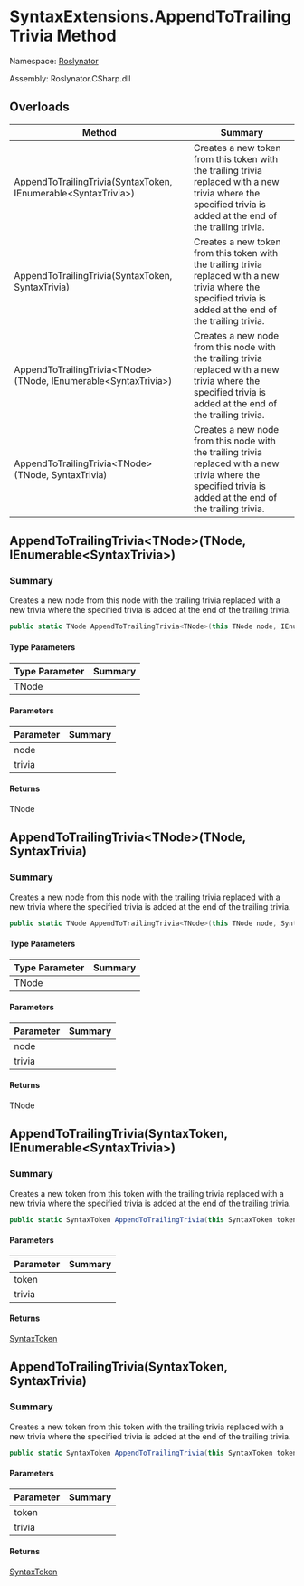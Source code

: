 # SyntaxExtensions\.AppendToTrailingTrivia Method

Namespace: [Roslynator](../../README.md)

Assembly: Roslynator\.CSharp\.dll

## Overloads

| Method | Summary |
| ------ | ------- |
| AppendToTrailingTrivia\(SyntaxToken, IEnumerable\<SyntaxTrivia>\) | Creates a new token from this token with the trailing trivia replaced with a new trivia where the specified trivia is added at the end of the trailing trivia\. |
| AppendToTrailingTrivia\(SyntaxToken, SyntaxTrivia\) | Creates a new token from this token with the trailing trivia replaced with a new trivia where the specified trivia is added at the end of the trailing trivia\. |
| AppendToTrailingTrivia\<TNode>\(TNode, IEnumerable\<SyntaxTrivia>\) | Creates a new node from this node with the trailing trivia replaced with a new trivia where the specified trivia is added at the end of the trailing trivia\. |
| AppendToTrailingTrivia\<TNode>\(TNode, SyntaxTrivia\) | Creates a new node from this node with the trailing trivia replaced with a new trivia where the specified trivia is added at the end of the trailing trivia\. |

## AppendToTrailingTrivia\<TNode>\(TNode, IEnumerable\<SyntaxTrivia>\)

### Summary

Creates a new node from this node with the trailing trivia replaced with a new trivia where the specified trivia is added at the end of the trailing trivia\.

```csharp
public static TNode AppendToTrailingTrivia<TNode>(this TNode node, IEnumerable<SyntaxTrivia> trivia) where TNode : Microsoft.CodeAnalysis.SyntaxNode
```

#### Type Parameters

| Type Parameter | Summary |
| -------------- | ------- |
| TNode | |

#### Parameters

| Parameter | Summary |
| --------- | ------- |
| node | |
| trivia | |

#### Returns

TNode


## AppendToTrailingTrivia\<TNode>\(TNode, SyntaxTrivia\)

### Summary

Creates a new node from this node with the trailing trivia replaced with a new trivia where the specified trivia is added at the end of the trailing trivia\.

```csharp
public static TNode AppendToTrailingTrivia<TNode>(this TNode node, SyntaxTrivia trivia) where TNode : Microsoft.CodeAnalysis.SyntaxNode
```

#### Type Parameters

| Type Parameter | Summary |
| -------------- | ------- |
| TNode | |

#### Parameters

| Parameter | Summary |
| --------- | ------- |
| node | |
| trivia | |

#### Returns

TNode


## AppendToTrailingTrivia\(SyntaxToken, IEnumerable\<SyntaxTrivia>\)

### Summary

Creates a new token from this token with the trailing trivia replaced with a new trivia where the specified trivia is added at the end of the trailing trivia\.

```csharp
public static SyntaxToken AppendToTrailingTrivia(this SyntaxToken token, IEnumerable<SyntaxTrivia> trivia)
```

#### Parameters

| Parameter | Summary |
| --------- | ------- |
| token | |
| trivia | |

#### Returns

[SyntaxToken](https://docs.microsoft.com/en-us/dotnet/api/microsoft.codeanalysis.syntaxtoken)


## AppendToTrailingTrivia\(SyntaxToken, SyntaxTrivia\)

### Summary

Creates a new token from this token with the trailing trivia replaced with a new trivia where the specified trivia is added at the end of the trailing trivia\.

```csharp
public static SyntaxToken AppendToTrailingTrivia(this SyntaxToken token, SyntaxTrivia trivia)
```

#### Parameters

| Parameter | Summary |
| --------- | ------- |
| token | |
| trivia | |

#### Returns

[SyntaxToken](https://docs.microsoft.com/en-us/dotnet/api/microsoft.codeanalysis.syntaxtoken)


